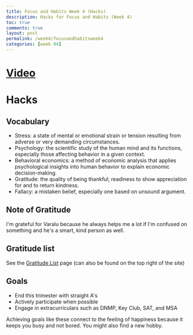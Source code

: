 ```yaml
---
title: Focus and Habits Week 4 (Hacks)
description: Hacks for Focus and Habits (Week 4) 
toc: true
comments: true
layout: post
permalink: /week4/focusandhabitsweek4
categories: [week 04]
---
```


# [Video](https://youtu.be/ZizdB0TgAVM)

# Hacks
## Vocabulary
- Stress: a state of mental or emotional strain or tension resulting from adverse or very demanding circumstances.
- Psychology: the scientific study of the human mind and its functions, especially those affecting behavior in a given context.
- Behavioral economics: a method of economic analysis that applies psychological insights into human behavior to explain economic decision-making.
- Gratitude: the quality of being thankful; readiness to show appreciation for and to return kindness.
- Fallacy: a mistaken belief, especially one based on unsound argument.


## Note of Gratitude
I'm grateful for Varalu because he always helps me a lot if I'm confused on something and he's a smart, kind person as well.

## Gratitude list
See the [Gratitude List](https://azeem-khan1.github.io/fastpages-project/gratitudelist/) page (can also be found on the top right of the site)

## Goals
- End this trimester with straight A's
- Actively participate when possible
- Engage in extracurriculars such as DNMP, Key Club, SAT, and MSA

Achieving goals like these connect to the feeling of happiness because it keeps you busy and not bored. You might also find a new hobby.